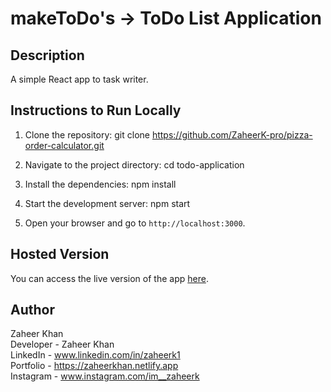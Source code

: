 # makeToDo's -> ToDo List Application

## Description
A simple React app to task writer.

## Instructions to Run Locally
1. Clone the repository:
    git clone https://github.com/ZaheerK-pro/pizza-order-calculator.git

2. Navigate to the project directory:
    cd todo-application

3. Install the dependencies:
    npm install
4. Start the development server:
    npm start

5. Open your browser and go to `http://localhost:3000`.

## Hosted Version
You can access the live version of the app [here](https://pizza-order-calculator-xi.vercel.app/).

## Author
Zaheer Khan <br>
Developer - Zaheer Khan <br>
LinkedIn - www.linkedin.com/in/zaheerk1 <br>
Portfolio - https://zaheerkhan.netlify.app <br>
Instagram - www.instagram.com/im__zaheerk <br>
